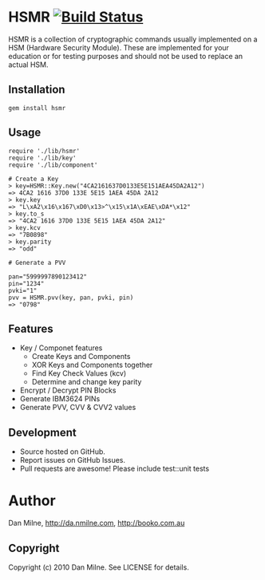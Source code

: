 HSMR [![Build Status](https://secure.travis-ci.org/dkam/hsmr.png)](http://travis-ci.org/dkam/hsmr)
===========

HSMR is a collection of cryptographic commands usually implemented on a HSM (Hardware Security Module). These 
are implemented for your education or for testing purposes and should not be used to replace an actual HSM.

Installation
-------------

    gem install hsmr

Usage
---------

    require './lib/hsmr'
    require './lib/key'
    require './lib/component'

    # Create a Key
    > key=HSMR::Key.new("4CA2161637D0133E5E151AEA45DA2A12")
    => 4CA2 1616 37D0 133E 5E15 1AEA 45DA 2A12 
    > key.key
    => "L\xA2\x16\x167\xD0\x13>^\x15\x1A\xEAE\xDA*\x12" 
    > key.to_s
    => "4CA2 1616 37D0 133E 5E15 1AEA 45DA 2A12" 
    > key.kcv
    => "7B0898" 
    > key.parity
    => "odd" 
  
    # Generate a PVV

    pan="5999997890123412"
    pin="1234"
    pvki="1"
    pvv = HSMR.pvv(key, pan, pvki, pin)
    => "0798"

Features
---------

* Key / Componet features
  * Create Keys and Components
  * XOR Keys and Components together
  * Find Key Check Values (kcv)
  * Determine and change key parity
* Encrypt / Decrypt PIN Blocks
* Generate IBM3624 PINs
* Generate PVV, CVV & CVV2 values


Development
-----------

* Source hosted on GitHub.
* Report issues on GitHub Issues.
* Pull requests are awesome! Please include test::unit tests

Author
==========

Dan Milne, http://da.nmilne.com, http://booko.com.au

Copyright
----------

Copyright (c) 2010 Dan Milne. See LICENSE for details.
